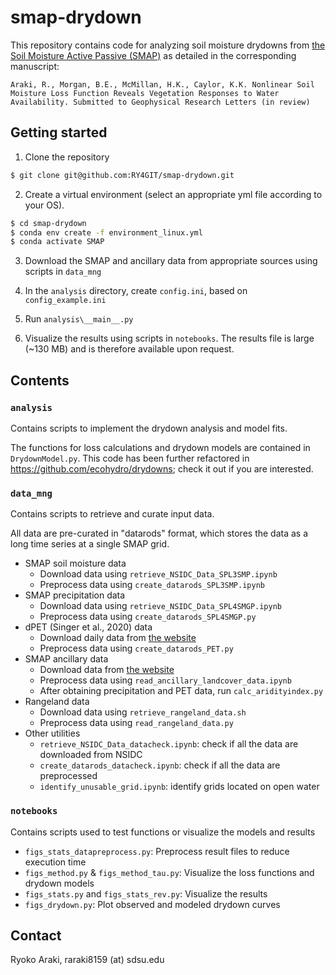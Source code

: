 # smap-drydown
This repository contains code for analyzing soil moisture drydowns from [the Soil Moisture Active Passive (SMAP)](https://smap.jpl.nasa.gov/data/) as detailed in the corresponding manuscript: 

    Araki, R., Morgan, B.E., McMillan, H.K., Caylor, K.K. Nonlinear Soil Moisture Loss Function Reveals Vegetation Responses to Water Availability. Submitted to Geophysical Research Letters (in review)

## Getting started
1. Clone the repository
```bash
$ git clone git@github.com:RY4GIT/smap-drydown.git
```

2. Create a virtual environment (select an appropriate yml file according to your OS). 
```bash
$ cd smap-drydown
$ conda env create -f environment_linux.yml
$ conda activate SMAP
```

3. Download the SMAP and ancillary data from appropriate sources using scripts in `data_mng`

4. In the `analysis` directory, create `config.ini`, based on `config_example.ini`

5. Run `analysis\__main__.py`

6. Visualize the results using scripts in `notebooks`. The results file is large (~130 MB) and is therefore available upon request.

## Contents

### `analysis`
Contains scripts to implement the drydown analysis and model fits. 

The functions for loss calculations and drydown models are contained in `DrydownModel.py`. 
This code has been further refactored in https://github.com/ecohydro/drydowns; check it out if you are interested.


### `data_mng` 
Contains scripts to retrieve and curate input data. 

All data are pre-curated in "datarods" format, which stores the data as a long time series at a single SMAP grid.

- SMAP soil moisture data
    - Download data using `retrieve_NSIDC_Data_SPL3SMP.ipynb`
    - Preprocess data using `create_datarods_SPL3SMP.ipynb`
- SMAP precipitation data
    - Download data using `retrieve_NSIDC_Data_SPL4SMGP.ipynb`
    - Preprocess data using `create_datarods_SPL4SMGP.py`
- dPET (Singer et al., 2020) data
    - Download daily data from [the website](http://doi.org/10.5523/bris.qb8ujazzda0s2aykkv0oq0ctp)
    - Preprocess data using `create_datarods_PET.py`
- SMAP ancillary data
    - Download data from [the website](https://doi.org/10.5067/HB8BPJ13TDQJ)
    - Preprocess data using `read_ancillary_landcover_data.ipynb`
    - After obtaining precipitation and PET data, run `calc_aridityindex.py`
- Rangeland data
    - Download data using `retrieve_rangeland_data.sh`
    - Preprocess data using `read_rangeland_data.py`
- Other utilities
    - `retrieve_NSIDC_Data_datacheck.ipynb`: check if all the data are downloaded from NSIDC
    - `create_datarods_datacheck.ipynb`: check if all the data are preprocessed
    - `identify_unusable_grid.ipynb`: identify grids located on open water


### `notebooks`
Contains scripts used to test functions or visualize the models and results
- `figs_stats_datapreprocess.py`: Preprocess result files to reduce execution time
- `figs_method.py` & `figs_method_tau.py`: Visualize the loss functions and drydown models
- `figs_stats.py` and `figs_stats_rev.py`: Visualize the results
- `figs_drydown.py`: Plot observed and modeled drydown curves


## Contact
Ryoko Araki, raraki8159 (at) sdsu.edu